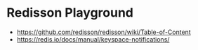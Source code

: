 # Redisson Playground
- https://github.com/redisson/redisson/wiki/Table-of-Content
- https://redis.io/docs/manual/keyspace-notifications/